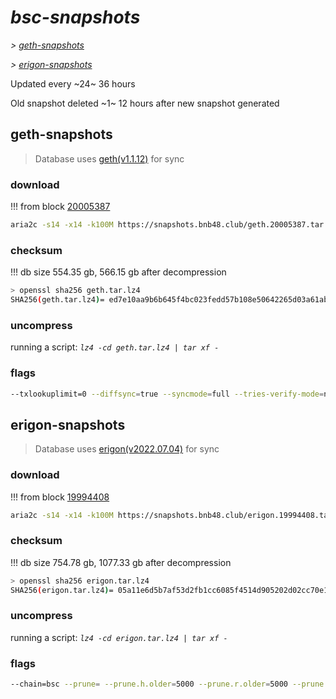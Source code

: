 # *bsc-snapshots*


*\> [geth-snapshots](#geth-snapshots)*

*\> [erigon-snapshots](#erigon-snapshots)*

Updated every ~24~ 36 hours

Old snapshot deleted ~1~ 12 hours after new snapshot generated

## geth-snapshots


> Database uses [geth(v1.1.12)](https://github.com/bnb-chain/bsc/releases/tag/v1.1.12) for sync


### download

<!-- begin_geth -->

!!! from block [20005387](https://bscscan.com/block/20005387)
```bash
aria2c -s14 -x14 -k100M https://snapshots.bnb48.club/geth.20005387.tar.lz4 -o geth.tar.lz4
```


### checksum


!!! db size 554.35 gb, 566.15 gb after decompression
```bash
> openssl sha256 geth.tar.lz4
SHA256(geth.tar.lz4)= ed7e10aa9b6b645f4bc023fedd57b108e50642265d03a61aba69a163d48ec179
```

<!-- end_geth -->

### uncompress


running a script: _`lz4 -cd geth.tar.lz4 | tar xf -`_


### flags


```bash
--txlookuplimit=0 --diffsync=true --syncmode=full --tries-verify-mode=none --pruneancient=true --diffblock=5000
```


## erigon-snapshots


> Database uses [erigon(v2022.07.04)](https://github.com/ledgerwatch/erigon/releases/tag/v2022.07.04) for sync


### download

<!-- begin_erigon -->

!!! from block [19994408](https://bscscan.com/block/19994408)
```bash
aria2c -s14 -x14 -k100M https://snapshots.bnb48.club/erigon.19994408.tar.lz4 -o erigon.tar.lz4
```


### checksum


!!! db size 754.78 gb, 1077.33 gb after decompression
```bash
> openssl sha256 erigon.tar.lz4
SHA256(erigon.tar.lz4)= 05a11e6d5b7af53d2fb1cc6085f4514d905202d02cc70e170a8fc26fcd3144e4
```

<!-- end_erigon -->

### uncompress


running a script: _`lz4 -cd erigon.tar.lz4 | tar xf -`_


### flags


```bash
--chain=bsc --prune= --prune.h.older=5000 --prune.r.older=5000 --prune.t.older=5000 --prune.c.older=5000 --db.pagesize=16k
```
